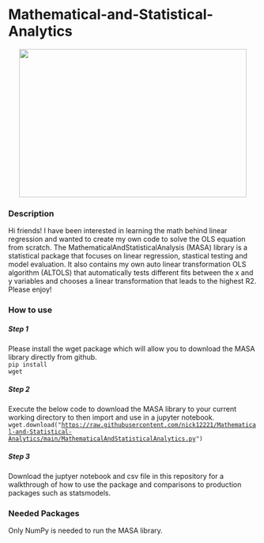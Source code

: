 # Mathematical-and-Statistical-Analytics


 <p align="center">
  <img width="460" height="300" src="https://cdn.shopify.com/s/files/1/0063/7373/6566/files/637008834449770000_33151eab-5a4f-4968-bedc-6ea494e02534_480x480.jpg?v=1603827220">

### Description
Hi friends! I have been interested in learning the math behind linear regression and wanted to create my own code to solve the OLS equation from scratch. The MathematicalAndStatisticalAnalysis (MASA) library is a statistical package that focuses on linear regression, stastical testing and model evaluation. It also contains my own auto linear transformation OLS algorithm (ALTOLS) that automatically tests different fits between the x and y variables and chooses a linear transformation that leads to the highest R2. Please enjoy!

### How to use

##### Step 1
Please install the wget package which will allow you to download the MASA library directly from github. <br>
<code>pip install wget</code>

##### Step 2
Execute the below code to download the MASA library to your current working directory to then import and use in a jupyter notebook. <br>
<code>wget.download("https://raw.githubusercontent.com/nick12221/Mathematical-and-Statistical-Analytics/main/MathematicalAndStatisticalAnalytics.py")
</code>

##### Step 3
Download the juptyer notebook and csv file in this repository for a walkthrough of how to use the package and comparisons to production packages such as statsmodels. <br>

### Needed Packages
Only NumPy is needed to run the MASA library.
